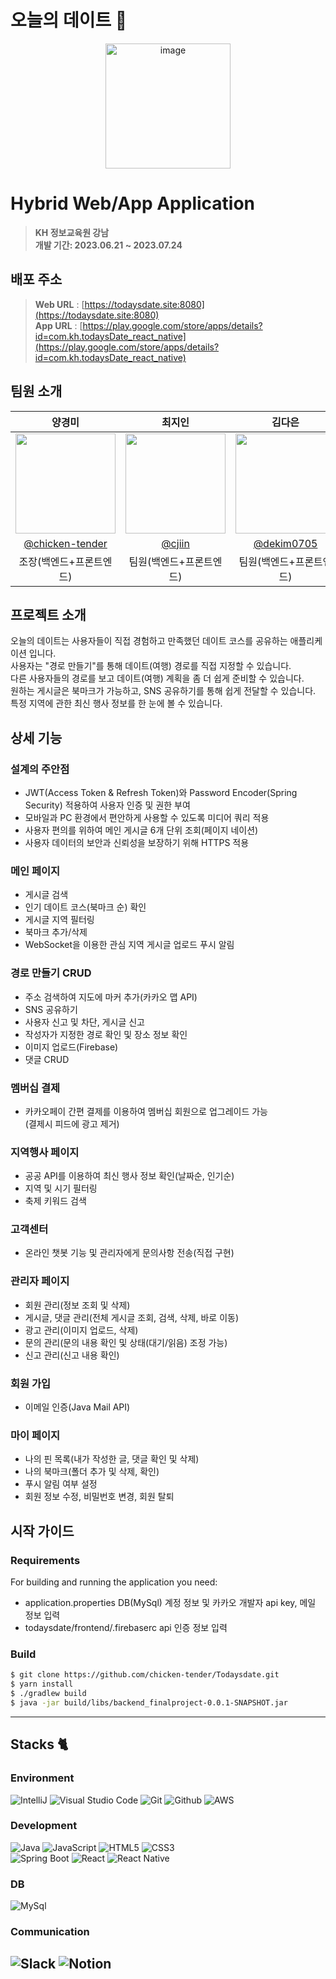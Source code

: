 # 오늘의 데이트 💖

<div align="center">
<img width="200" alt="image" src="https://firebasestorage.googleapis.com/v0/b/todaysdate-final-project.appspot.com/o/profile%2FGroup%201.png?alt=media&token=2608fa05-9a46-404c-ba70-1f8115387657">

</div>

# Hybrid Web/App Application
> **KH 정보교육원 강남** <br/> **개발 기간: 2023.06.21 ~ 2023.07.24**

## 배포 주소

> **Web URL** : [https://todaysdate.site:8080](https://todaysdate.site:8080) <br>
> **App URL** : [https://play.google.com/store/apps/details?id=com.kh.todaysDate_react_native](https://play.google.com/store/apps/details?id=com.kh.todaysDate_react_native)<br>

## 팀원 소개

|                                                                                                            양경미                                                                                                             |                                                                                                                                                최지인                                                                                                                                                |                                                                                                            김다은                                                                                                            |                                                                                                               
|:--------------------------------------------------------------------------------------------------------------------------------------------------------------------------------------------------------------------------:|:-------------------------------------------------------------------------------------------------------------------------------------------------------------------------------------------------------------------------------------------------------------------------------------------------:|:-------------------------------------------------------------------------------------------------------------------------------------------------------------------------------------------------------------------------:| 
| <img width="160px" src="https://firebasestorage.googleapis.com/v0/b/todaysdate-final-project.appspot.com/o/profile%2F9978bce876b1093d0c355c89082c8aa7-sticker.png?alt=media&token=133eb71a-7a08-498b-8920-61591009065c" /> | <img width="160px" src="https://firebasestorage.googleapis.com/v0/b/todaysdate-final-project.appspot.com/o/profile%2F%E1%84%8C%E1%85%B5%E1%84%8B%E1%85%B5%E1%86%AB.png?alt=media&token=c9ec723b-f9d0-4a65-afdc-a2d52a348ea1" /> | <img width="160px" src="https://firebasestorage.googleapis.com/v0/b/todaysdate-final-project.appspot.com/o/profile%2Febd33fdfbfd0464fac39d3268b7c1f2d-sticker.png?alt=media&token=885ba926-235b-41d7-8853-ebf0d1179ddc"/> |
|                                                                                    [@chicken-tender](https://github.com/chicken-tender)                                                                                    |                                                                                                                                [@cjiin](https://github.com/cjiin)                                                                                                                                 |                                                                                        [@dekim0705](https://github.com/dekim0705)                                                                                         |
|                                                                                                       조장(백엔드+프론트엔드)                                                                                                        |                                                                                                                                           팀원(백엔드+프론트엔드)                                                                                                                                           |                                                                                                       팀원(백엔드+프론트엔드)                                                                                                       |

## 프로젝트 소개

오늘의 데이트는 사용자들이 직접 경험하고 만족했던 데이트 코스를 공유하는 애플리케이션 입니다.<br>
사용자는 "경로 만들기"를 통해 데이트(여행) 경로를 직접 지정할 수 있습니다.<br>
다른 사용자들의 경로를 보고 데이트(여행) 계획을 좀 더 쉽게 준비할 수 있습니다.<br>
원하는 게시글은 북마크가 가능하고, SNS 공유하기를 통해 쉽게 전달할 수 있습니다.<br>
특정 지역에 관한 최신 행사 정보를 한 눈에 볼 수 있습니다.

## 상세 기능
### 설계의 주안점
- JWT(Access Token & Refresh Token)와 Password Encoder(Spring Security) 적용하여 사용자 인증 및 권한 부여
- 모바일과 PC 환경에서 편안하게 사용할 수 있도록 미디어 쿼리 적용
- 사용자 편의를 위하여 메인 게시글 6개 단위 조회(페이지 네이션)
- 사용자 데이터의 보안과 신뢰성을 보장하기 위해 HTTPS 적용

### 메인 페이지
- 게시글 검색
- 인기 데이트 코스(북마크 순) 확인
- 게시글 지역 필터링
- 북마크 추가/삭제
- WebSocket을 이용한 관심 지역 게시글 업로드 푸시 알림

### 경로 만들기 CRUD
- 주소 검색하여 지도에 마커 추가(카카오 맵 API)
- SNS 공유하기
- 사용자 신고 및 차단, 게시글 신고
- 작성자가 지정한 경로 확인 및 장소 정보 확인
- 이미지 업로드(Firebase)
- 댓글 CRUD

### 멤버십 결제
- 카카오페이 간편 결제를 이용하여 멤버십 회원으로 업그레이드 가능<br>
(결제시 피드에 광고 제거)

### 지역행사 페이지
- 공공 API를 이용하여 최신 행사 정보 확인(날짜순, 인기순)
- 지역 및 시기 필터링
- 축제 키워드 검색

### 고객센터
- 온라인 챗봇 기능 및 관리자에게 문의사항 전송(직접 구현)

### 관리자 페이지
- 회원 관리(정보 조회 및 삭제)
- 게시글, 댓글 관리(전체 게시글 조회, 검색, 삭제, 바로 이동)
- 광고 관리(이미지 업로드, 삭제)
- 문의 관리(문의 내용 확인 및 상태(대기/읽음) 조정 가능)
- 신고 관리(신고 내용 확인)

### 회원 가입
- 이메일 인증(Java Mail API)

### 마이 페이지
- 나의 핀 목록(내가 작성한 글, 댓글 확인 및 삭제)
- 나의 북마크(폴더 추가 및 삭제, 확인)
- 푸시 알림 여부 설정
- 회원 정보 수정, 비밀번호 변경, 회원 탈퇴

## 시작 가이드
### Requirements
For building and running the application you need:

- application.properties DB(MySql) 계정 정보 및 카카오 개발자 api key, 메일 정보 입력
- todaysdate/frontend/.firebaserc api 인증 정보 입력

### Build
``` bash
$ git clone https://github.com/chicken-tender/Todaysdate.git
$ yarn install
$ ./gradlew build
$ java -jar build/libs/backend_finalproject-0.0.1-SNAPSHOT.jar
```

---

## Stacks 🐈

### Environment
![IntelliJ](https://img.shields.io/badge/IntelliJ-0027DE?style=for-the-badge&logo=IntelliJIDEA&logoColor=white)
![Visual Studio Code](https://img.shields.io/badge/Visual%20Studio%20Code-007ACC?style=for-the-badge&logo=Visual%20Studio%20Code&logoColor=white)
![Git](https://img.shields.io/badge/Git-F05032?style=for-the-badge&logo=Git&logoColor=white)
![Github](https://img.shields.io/badge/GitHub-181717?style=for-the-badge&logo=GitHub&logoColor=white)
![AWS](https://img.shields.io/badge/AWS-FF9900?style=for-the-badge&logo=AmazonAWS&logoColor=white)

### Development
![Java](https://img.shields.io/badge/Java-FF160B?style=for-the-badge&logo=Conda-Forge&logoColor=white)
![JavaScript](https://img.shields.io/badge/JavaScript-F7DF1E?style=for-the-badge&logo=Javascript&logoColor=white)
![HTML5](https://img.shields.io/badge/HTML5-E34F26?style=for-the-badge&logo=HTML5&logoColor=white)
![CSS3](https://img.shields.io/badge/CSS3-1572B6?style=for-the-badge&logo=CSS3&logoColor=white)<br>
![Spring Boot](https://img.shields.io/badge/SpringBoot-6DB33F?style=for-the-badge&logo=SpringBoot&logoColor=white)
![React](https://img.shields.io/badge/React-20232A?style=for-the-badge&logo=react&logoColor=61DAFB)
![React Native](https://img.shields.io/badge/ReactNative-65ADF1?style=for-the-badge&logo=React&logoColor=white)

### DB
![MySql](https://img.shields.io/badge/MySQL-4479A1?style=for-the-badge&logo=MySQL&logoColor=white)

### Communication
![Slack](https://img.shields.io/badge/Slack-4A154B?style=for-the-badge&logo=Slack&logoColor=white)
![Notion](https://img.shields.io/badge/Notion-000000?style=for-the-badge&logo=Notion&logoColor=white)
---

[//]: # (## 화면 구성 📺)

[//]: # (| 메인 페이지  |  소개 페이지   |)

[//]: # (| :-------------------------------------------: | :------------: |)

[//]: # (|  <img width="329" src="https://user-images.githubusercontent.com/50205887/208036155-a57900f7-c68a-470d-923c-ff3c296ea635.png"/> |  <img width="329" src="https://user-images.githubusercontent.com/50205887/208036645-a76cf400-85bc-4fa2-af72-86d2abf61366.png"/>|  )

[//]: # (|  페이지   |  페이지   |  )

[//]: # (| <img width="329" src="https://user-images.githubusercontent.com/50205887/208038737-2b32b7d2-25f4-4949-baf5-83b5c02915a3.png"/>   |  <img width="329" src="https://user-images.githubusercontent.com/50205887/208038965-43a6318a-7b05-44bb-97c8-b08b0495fba7.png"/>     |)
